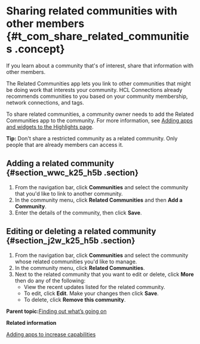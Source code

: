 # Sharing related communities with other members {#t_com_share_related_communities .concept}

If you learn about a community that's of interest, share that information with other members.

The Related Communities app lets you link to other communities that might be doing work that interests your community. HCL Connections already recommends communities to you based on your community membership, network connections, and tags.

To share related communities, a community owner needs to add the Related Communities app to the community. For more information, see [Adding apps and widgets to the Highlights page](c_com_highlights_widgets.md).

**Tip:** Don't share a restricted community as a related community. Only people that are already members can access it.

## Adding a related community {#section_wwc_k25_h5b .section}

1.  From the navigation bar, click **Communities** and select the community that you'd like to link to another community.
2.  In the community menu, click **Related Communities** and then **Add a Community**.
3.  Enter the details of the community, then click **Save**.

## Editing or deleting a related community {#section_j2w_k25_h5b .section}

1.  From the navigation bar, click **Communities** and select the community whose related communities you'd like to manage.
2.  In the community menu, click **Related Communities**.
3.  Next to the related community that you want to edit or delete, click **More** then do any of the following:
    -   View the recent updates listed for the related community.
    -   To edit, click **Edit**. Make your changes then click **Save**.
    -   To delete, click **Remove this community**.

**Parent topic:**[Finding out what’s going on](../communities/whatsgoingon.md)

**Related information**  


[Adding apps to increase capabilities](../communities/c_com_add_widgets.md)

